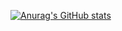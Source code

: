 [![Anurag's GitHub stats](https://github-readme-stats.vercel.app/api?username=Phantasm0009)](https://github.com/anuraghazra/github-readme-stats)
<!-- OSS Finder Widget - Markdown Version -->
